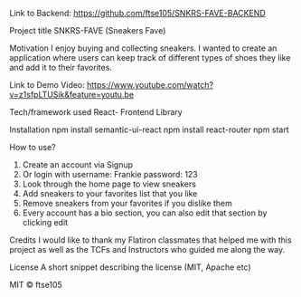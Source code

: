 Link to Backend:
https://github.com/ftse105/SNKRS-FAVE-BACKEND

Project title
SNKRS-FAVE (Sneakers Fave)

Motivation
I enjoy buying and collecting sneakers. I wanted to create an application where users can keep track of different types of shoes they like and add it to their favorites.

Link to Demo Video:
https://www.youtube.com/watch?v=z1sfpLTUSik&feature=youtu.be

Tech/framework used
React- Frontend Library

Installation
npm install semantic-ui-react
npm install react-router
npm start

How to use?
1. Create an account via Signup
2. Or login with
username: Frankie
password: 123
3. Look through the home page to view sneakers
4. Add sneakers to your favorites list that you like
5. Remove sneakers from your favorites if you dislike them
6. Every account has a bio section, you can also edit that section by clicking edit

Credits
I would like to thank my Flatiron classmates that helped me with this project as well as the TCFs and Instructors who guided me along the way.

License
A short snippet describing the license (MIT, Apache etc)

MIT © ftse105
